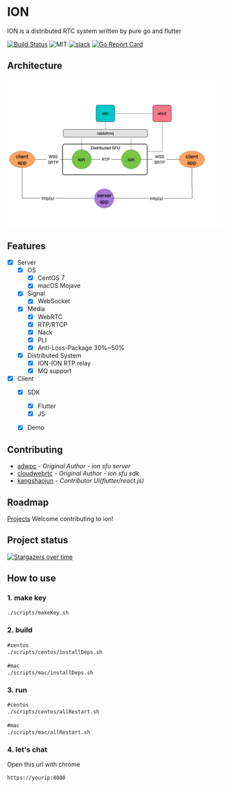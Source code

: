 # ION
ION is a distributed RTC system written by pure go and flutter

[![Build Status](https://travis-ci.com/pion/ion.svg?branch=master)](https://travis-ci.com/pion/ion)
![MIT](https://img.shields.io/badge/License-MIT-yellow.svg)
[![slack](https://img.shields.io/badge/join-us%20on%20slack-gray.svg?longCache=true&logo=slack&colorB=brightgreen)](https://pion.ly/slack)
[![Go Report Card](https://goreportcard.com/badge/github.com/pion/ion)](https://goreportcard.com/report/github.com/pion/ion)

## Architecture

![ion](docs/imgs/ion.png)
## Features

- [x] Server
    - [x] OS
        - [x] CentOS 7
        - [x] macOS Mojave
    - [x] Signal
        - [x] WebSocket
    - [x] Media
        - [x] WebRTC
        - [x] RTP/RTCP
        - [x] Nack
        - [x] PLI
        - [x] Anti-Loss-Package 30%~50%
    - [x] Distributed System
        - [x] ION-ION RTP relay
        - [x] MQ support
- [x] Client
    - [x] SDK
        - [x] Flutter
        - [x] JS
    - [x] Demo


## Contributing
* [adwpc](https://github.com/adwpc) - *Original Author - ion sfu server*
* [cloudwebrtc](https://github.com/cloudwebrtc) - *Original Author - ion sfu sdk*
* [kangshaojun](https://github.com/kangshaojun) - *Contributor UI(flutter/react.js)*


## Roadmap


[Projects](https://github.com/pion/ion/projects/1)
Welcome contributing to ion!

## Project status
[![Stargazers over time](https://starchart.cc/pion/ion.svg)](https://starchart.cc/pion/ion)

## How to use
### 1. make key
```
./scripts/makeKey.sh
```
### 2. build
```
#centos
./scripts/centos/installDeps.sh

#mac
./scripts/mac/installDeps.sh
```
### 3. run
```
#centos
./scripts/centos/allRestart.sh

#mac
./scripts/mac/allRestart.sh
```
### 4. let's chat
Open this url with chrome

```
https://yourip:8080
```


